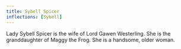 ```yaml
---
title: Sybell Spicer
inflections: [Sybell]
---
```


Lady Sybell Spicer is the wife of Lord Gawen Westerling. She is the granddaughter of Maggy the Frog. She is a handsome, older woman. 


